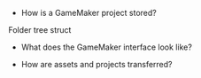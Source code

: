 -   How is a GameMaker project stored?

Folder tree struct

-   What does the GameMaker interface look like?

-   How are assets and projects transferred?